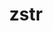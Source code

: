 ---
title: "zstr"
layout: cache
categories: [package, develop-2024-03-10]
meta: {"versions": ["1.0.7"], "compilers": ["gcc@=11.4.0", "gcc@=7.5.0", "gcc@=9.4.0", "oneapi@=2024.0.0"], "oss": ["ubuntu18.04", "ubuntu20.04", "ubuntu22.04"], "platforms": ["linux"], "targets": ["neoverse_v1", "neoverse_v2", "ppc64le", "x86_64_v3"], "stacks": ["e4s", "e4s-neoverse-v2", "e4s-neoverse_v1", "e4s-oneapi", "e4s-power", "radiuss", "root"], "num_specs": 6, "num_specs_by_stack": {"root": 6, "radiuss": 1, "e4s-power": 1, "e4s-neoverse_v1": 1, "e4s-neoverse-v2": 1, "e4s": 1, "e4s-oneapi": 1}}
spec_details: [{"hash": "vuzdrr5rvafi362arefucusiwqnoja2m", "compiler": "gcc@=7.5.0", "versions": ["1.0.7"], "os": "ubuntu18.04", "platform": "linux", "target": "x86_64_v3", "variants": ["build_system=generic"], "stacks": ["root", "radiuss"], "size": "-", "tarball": "https://binaries.spack.io/releases/develop-2024-03-10/build_cache/linux-ubuntu18.04-x86_64_v3/gcc-7.5.0/zstr-1.0.7/linux-ubuntu18.04-x86_64_v3-gcc-7.5.0-zstr-1.0.7-vuzdrr5rvafi362arefucusiwqnoja2m.spack"}, {"hash": "klrfjha22mizneyebx46q7ff53irtu7c", "compiler": "gcc@=9.4.0", "versions": ["1.0.7"], "os": "ubuntu20.04", "platform": "linux", "target": "ppc64le", "variants": ["build_system=generic"], "stacks": ["root", "e4s-power"], "size": "-", "tarball": "https://binaries.spack.io/releases/develop-2024-03-10/build_cache/linux-ubuntu20.04-ppc64le/gcc-9.4.0/zstr-1.0.7/linux-ubuntu20.04-ppc64le-gcc-9.4.0-zstr-1.0.7-klrfjha22mizneyebx46q7ff53irtu7c.spack"}, {"hash": "jpeaohbszvegjq2w3ujbala4v6iq5c7k", "compiler": "gcc@=11.4.0", "versions": ["1.0.7"], "os": "ubuntu22.04", "platform": "linux", "target": "neoverse_v1", "variants": ["build_system=generic"], "stacks": ["e4s-neoverse_v1", "root"], "size": "-", "tarball": "https://binaries.spack.io/releases/develop-2024-03-10/build_cache/linux-ubuntu22.04-neoverse_v1/gcc-11.4.0/zstr-1.0.7/linux-ubuntu22.04-neoverse_v1-gcc-11.4.0-zstr-1.0.7-jpeaohbszvegjq2w3ujbala4v6iq5c7k.spack"}, {"hash": "pyr4fqdvr7etac2cpso63tmqgbh3kbqi", "compiler": "gcc@=11.4.0", "versions": ["1.0.7"], "os": "ubuntu22.04", "platform": "linux", "target": "neoverse_v2", "variants": ["build_system=generic"], "stacks": ["e4s-neoverse-v2", "root"], "size": "-", "tarball": "https://binaries.spack.io/releases/develop-2024-03-10/build_cache/linux-ubuntu22.04-neoverse_v2/gcc-11.4.0/zstr-1.0.7/linux-ubuntu22.04-neoverse_v2-gcc-11.4.0-zstr-1.0.7-pyr4fqdvr7etac2cpso63tmqgbh3kbqi.spack"}, {"hash": "tg6pvpp25tc2jgfgr2e52nr525g6lysm", "compiler": "gcc@=11.4.0", "versions": ["1.0.7"], "os": "ubuntu22.04", "platform": "linux", "target": "x86_64_v3", "variants": ["build_system=generic"], "stacks": ["root", "e4s"], "size": "-", "tarball": "https://binaries.spack.io/releases/develop-2024-03-10/build_cache/linux-ubuntu22.04-x86_64_v3/gcc-11.4.0/zstr-1.0.7/linux-ubuntu22.04-x86_64_v3-gcc-11.4.0-zstr-1.0.7-tg6pvpp25tc2jgfgr2e52nr525g6lysm.spack"}, {"hash": "mxnczsq7ouimp2mz4j4namnwc2sycwt5", "compiler": "oneapi@=2024.0.0", "versions": ["1.0.7"], "os": "ubuntu22.04", "platform": "linux", "target": "x86_64_v3", "variants": ["build_system=generic"], "stacks": ["e4s-oneapi", "root"], "size": "-", "tarball": "https://binaries.spack.io/releases/develop-2024-03-10/build_cache/linux-ubuntu22.04-x86_64_v3/oneapi-2024.0.0/zstr-1.0.7/linux-ubuntu22.04-x86_64_v3-oneapi-2024.0.0-zstr-1.0.7-mxnczsq7ouimp2mz4j4namnwc2sycwt5.spack"}]
---